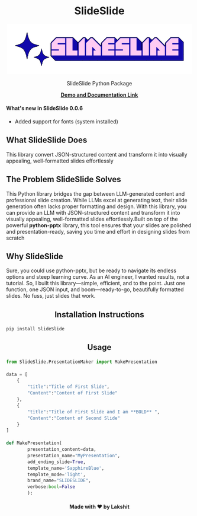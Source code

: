 <h1 align="center">SlideSlide</h1>

<div align="center"><img width=500px src='https://raw.githubusercontent.com/Lakshit-Karsoliya/SlideSlide/refs/heads/main/assets/SLIDESLIDE.gif'/></div>

<p align="center">SlideSlide Python Package</p>
<p align="center">
<a  href="https://github.com/Lakshit-Karsoliya/SlideSlide"><strong>Demo and Documentation Link</strong></a>
</p>

####  What's new in SlideSlide 0.0.6

* Added support for fonts (system installed)

##  What SlideSlide Does

This library convert JSON-structured content and transform it into visually appealing, well-formatted slides effortlessly

## The Problem SlideSlide Solves

This Python library bridges the gap between LLM-generated content and professional slide creation. While LLMs excel at generating text, their slide generation often lacks proper formatting and design. With this library, you can provide an LLM with JSON-structured content and transform it into visually appealing, well-formatted slides effortlessly.Built on top of the powerful **python-pptx** library, this tool ensures that your slides are polished and presentation-ready, saving you time and effort in designing slides from scratch 

## Why SlideSlide 

Sure, you could use python-pptx, but be ready to navigate its endless options and steep learning curve. As an AI engineer, I wanted results, not a tutorial. So, I built this library—simple, efficient, and to the point. Just one function, one JSON input, and boom—ready-to-go, beautifully formatted slides. No fuss, just slides that work.

<h2 align="center">Installation Instructions</h2>

```bash
pip install SlideSlide
```

<h2 align="center">Usage</h2>

```python
from SlideSlide.PresentationMaker import MakePresentation

data = [
    {
        "title":"Title of First Slide",
        "Content":"Content of First Slide"
    },
    {
        "title":"Title of First Slide and I am **BOLD** ",
        "Content":"Content of Second Slide"
    }
]

def MakePresentation(
        presentation_content=data,
        presentation_name="MyPresentation",
        add_ending_slide=True,
        template_name='SapphireBlue',
        template_mode='light',
        brand_name="SLIDESLIDE",
        verbose:bool=False
        ):

```



<h4 align='center'>Made with ❤️ by Lakshit</h4>
